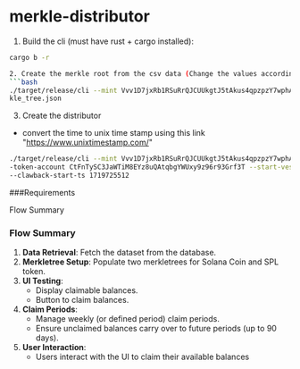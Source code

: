 # merkle-distributor



1. Build the cli (must have rust + cargo installed):

```bash
cargo b -r

2. Create the merkle root from the csv data (Change the values according to requirements)
```bash
./target/release/cli --mint Vvv1D7jxRb1RSuRrQJCUUkgtJ5tAkus4qpzpzY7wphA --rpc-url https://api.devnet.solana.com --keypair-path /home/anusriesto/.config/solana/id.json  create-merkle-tree --csv-path merkle-tree/test_fixtures/test_csv.csv --merkle-tree-path mer
kle_tree.json
```
3. Create the distributor 
- convert the time to unix time stamp using this link "https://www.unixtimestamp.com/"
```bash
./target/release/cli --mint Vvv1D7jxRb1RSuRrQJCUUkgtJ5tAkus4qpzpzY7wphA --rpc-url https://api.devnet.solana.com --keypair-path /home/anusriesto/.config/solana/id.json --program-id m1uqAm3yAagng3uqphvQ4rRAkRy17F4JX87pFemLBKv new-distributor --clawback-receiver
-token-account CtFnTySC3JaWTiM8EYz8uQAtqbgYWUxy9z96r93Grf3T --start-vesting-ts 1719376312 --end-vesting-ts 1719379912 --merkle-tree-path merkle_tree.json 
--clawback-start-ts 1719725512
```


###Requirements

Flow Summary
### Flow Summary

1. **Data Retrieval**: Fetch the dataset from the database.
2. **Merkletree Setup**: Populate two merkletrees for Solana Coin and SPL token.
3. **UI Testing**:
   - Display claimable balances.
   - Button to claim balances.
4. **Claim Periods**:
   - Manage weekly (or defined period) claim periods.
   - Ensure unclaimed balances carry over to future periods (up to 90 days).
5. **User Interaction**:
   - Users interact with the UI to claim their available balances
